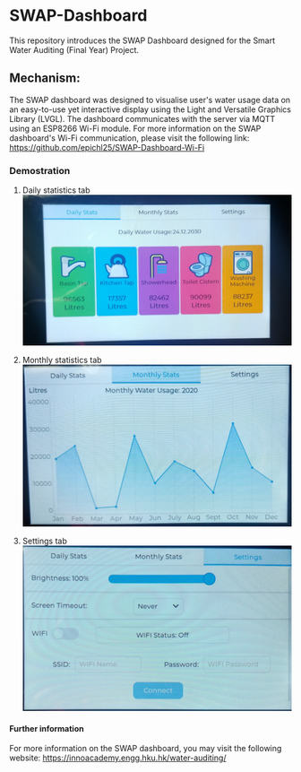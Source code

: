 # SWAP-Dashboard

This repository introduces the SWAP Dashboard designed for the Smart Water Auditing (Final Year) Project.


## Mechanism:

The SWAP dashboard was designed to visualise user's water usage data on an easy-to-use yet interactive display using the Light and Versatile Graphics Library (LVGL). The dashboard communicates with the server via MQTT using an ESP8266 Wi-Fi module. For more information on the SWAP dashboard's Wi-Fi communication, please visit the following link: https://github.com/epichl25/SWAP-Dashboard-Wi-Fi


### Demostration

1. Daily statistics tab
![Daily statistics tab](https://github.com/epichl25/SWAP_Dashboard/blob/main/Dashboard%20photos/tab%201.jpg)



2. Monthly statistics tab
![Daily statistics tab](https://github.com/epichl25/SWAP_Dashboard/blob/main/Dashboard%20photos/tab%202.jpg)



3. Settings tab
![Settings tab](https://github.com/epichl25/SWAP_Dashboard/blob/main/Dashboard%20photos/tab%203.jpg)


#### Further information
For more information on the SWAP dashboard, you may visit the following website: https://innoacademy.engg.hku.hk/water-auditing/
